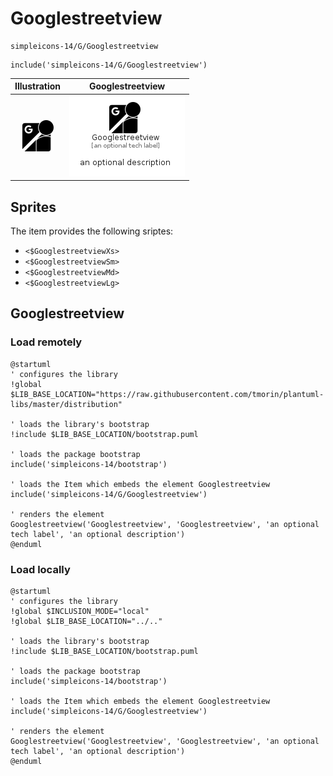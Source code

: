 # Googlestreetview


```text
simpleicons-14/G/Googlestreetview
```

```text
include('simpleicons-14/G/Googlestreetview')
```



| Illustration | Googlestreetview |
| :---: | :---: |
| ![illustration for Illustration](../../simpleicons-14/G/Googlestreetview.png) | ![illustration for Googlestreetview](../../simpleicons-14/G/Googlestreetview.Local.png) |



## Sprites
The item provides the following sriptes:

- `<$GooglestreetviewXs>`
- `<$GooglestreetviewSm>`
- `<$GooglestreetviewMd>`
- `<$GooglestreetviewLg>`





## Googlestreetview

### Load remotely
```plantuml
@startuml
' configures the library
!global $LIB_BASE_LOCATION="https://raw.githubusercontent.com/tmorin/plantuml-libs/master/distribution"

' loads the library's bootstrap
!include $LIB_BASE_LOCATION/bootstrap.puml

' loads the package bootstrap
include('simpleicons-14/bootstrap')

' loads the Item which embeds the element Googlestreetview
include('simpleicons-14/G/Googlestreetview')

' renders the element
Googlestreetview('Googlestreetview', 'Googlestreetview', 'an optional tech label', 'an optional description')
@enduml
```

### Load locally
```plantuml
@startuml
' configures the library
!global $INCLUSION_MODE="local"
!global $LIB_BASE_LOCATION="../.."

' loads the library's bootstrap
!include $LIB_BASE_LOCATION/bootstrap.puml

' loads the package bootstrap
include('simpleicons-14/bootstrap')

' loads the Item which embeds the element Googlestreetview
include('simpleicons-14/G/Googlestreetview')

' renders the element
Googlestreetview('Googlestreetview', 'Googlestreetview', 'an optional tech label', 'an optional description')
@enduml
```

